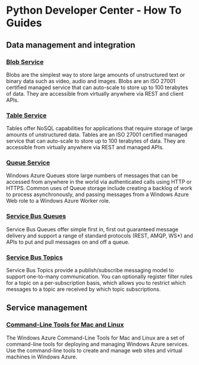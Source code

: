 <properties linkid="devnav-python-howto" urlDisplayName="How To Guides" pageTitle="Windows Azure Python feature guides" title="Windows Azure Python feature guides" metaKeywords="Azure Python" Description="Find topics about using Windows Azure service and features in Python." metaCanonical="" disqusComments="0" umbracoNaviHide="0" />


# Python Developer Center - How To Guides
## Data management and integration

### [Blob Service]
Blobs are the simplest way to store large amounts of unstructured text or binary data such as video, audio and images. Blobs are an ISO 27001 certified managed service that can auto-scale to store up to 100 terabytes of data. They are accessible from virtually anywhere via REST and client APIs.


### [Table Service]
Tables offer NoSQL capabilities for applications that require storage of large amounts of unstructured data. Tables are an ISO 27001 certified managed service that can auto-scale to store up to 100 terabytes of data. They are accessible from virtually anywhere via REST and managed APIs.

### [Queue Service]
Windows Azure Queues store large numbers of messages that can be accessed from anywhere in the world via authenticated calls using HTTP or HTTPS. Common uses of Queue storage include creating a backlog of work to process asynchronously, and passing messages from a Windows Azure Web role to a Windows Azure Worker role.

### [Service Bus Queues]
Service Bus Queues offer simple first in, first out guaranteed message delivery and support a range of standard protocols (REST, AMQP, WS*) and APIs to put and pull messages on and off a queue.

### [Service Bus Topics]
Service Bus Topics provide a publish/subscribe messaging model to support one-to-many communication. You can optionally register filter rules for a topic on a per-subscription basis, which allows you to restrict which messages to a topic are received by which topic subscriptions.

## Service management ##

<!--### [PowerShell for Windows Azure]
PowerShell for Windows Azure provides a command-line environment for developing and deploying applications for Windows Azure through a  Windows PowerShell cmdlets. This guide describes how to use Windows PowerShell cmdlets to create, test, deploy, and manage Windows Azure Services. -->

### [Command-Line Tools for Mac and Linux](/develop/python/how-to-guides/command-line-tools/ "Command-Line Tools for Mac and Linux")
The Windows Azure Command-Line Tools for Mac and Linux are a set of command-line tools for deploying and managing Windows Azure services. Use the command-line tools to create and manage web sites and virtual machines in Windows Azure. 

[PowerShell for Windows Azure]: ../howto/powershell.md
[Command-Line Tools for Mac and Linux]: ../howto/crossplat-cmd-tools.md
[Blob Service]: ../howto/blob-storage.md
[Service Bus Queues]: ../howto/service-bus-queues.md
[Service Bus Topics]: ../howto/service-bus-topics.md
[Service Bus Relay]: ../howto/service-bus-relay.md
[Queue Service]: ../howto/queue-service.md
[Table Service]: ../howto/table-services.md